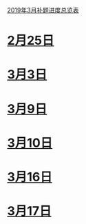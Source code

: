 
[2019年3月补题进度总览表](https://github.com/Dafenghh/Training_Summary/blob/master/2019%E5%B9%B43%E6%9C%88%E9%9B%86%E8%AE%AD%E8%A1%A5%E9%A2%98%E8%BF%9B%E5%BA%A6%E6%80%BB%E8%A7%88%E8%A1%A8.md)

# [2月25日](https://codeforces.com/group/wmhDiB5PTN/contest/236500) 

# [3月3日](https://codeforces.com/group/wmhDiB5PTN/contest/239627)

# [3月9日](https://codeforces.com/group/wmhDiB5PTN/contest/239623)

# [3月10日](https://codeforces.com/group/wmhDiB5PTN/contest/240074)

# [3月16日](https://codeforces.com/group/wmhDiB5PTN/contest/240683) 

# [3月17日](https://codeforces.com/group/wmhDiB5PTN/contest/240806) 